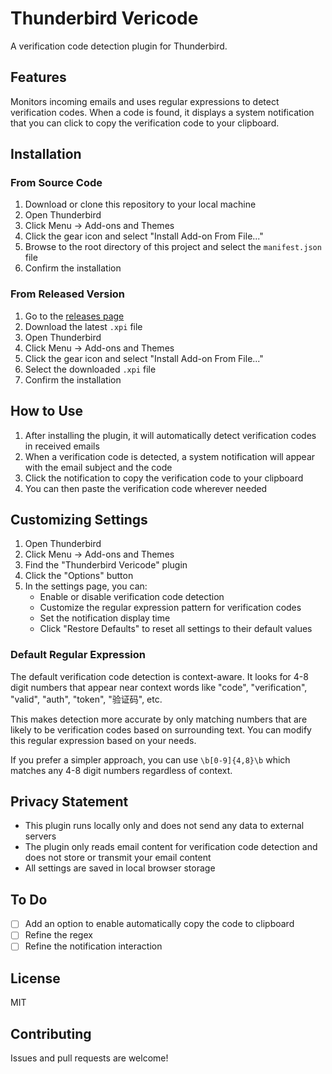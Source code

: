 # Thunderbird Vericode

A verification code detection plugin for Thunderbird.

## Features

Monitors incoming emails and uses regular expressions to detect verification codes. When a code is found, it displays a system notification that you can click to copy the verification code to your clipboard.

## Installation

### From Source Code

1. Download or clone this repository to your local machine
2. Open Thunderbird
3. Click Menu -> Add-ons and Themes
4. Click the gear icon and select "Install Add-on From File..."
5. Browse to the root directory of this project and select the `manifest.json` file
6. Confirm the installation

### From Released Version

1. Go to the [releases page](https://github.com/yourusername/thunderbird-vericode/releases)
2. Download the latest `.xpi` file
3. Open Thunderbird
4. Click Menu -> Add-ons and Themes
5. Click the gear icon and select "Install Add-on From File..."
6. Select the downloaded `.xpi` file
7. Confirm the installation

## How to Use

1. After installing the plugin, it will automatically detect verification codes in received emails
2. When a verification code is detected, a system notification will appear with the email subject and the code
3. Click the notification to copy the verification code to your clipboard
4. You can then paste the verification code wherever needed

## Customizing Settings

1. Open Thunderbird
2. Click Menu -> Add-ons and Themes
3. Find the "Thunderbird Vericode" plugin
4. Click the "Options" button
5. In the settings page, you can:
   - Enable or disable verification code detection
   - Customize the regular expression pattern for verification codes
   - Set the notification display time
   - Click "Restore Defaults" to reset all settings to their default values

### Default Regular Expression

The default verification code detection is context-aware. It looks for 4-8 digit numbers that appear near context words like "code", "verification", "valid", "auth", "token", "验证码", etc.

This makes detection more accurate by only matching numbers that are likely to be verification codes based on surrounding text. You can modify this regular expression based on your needs.

If you prefer a simpler approach, you can use `\b[0-9]{4,8}\b` which matches any 4-8 digit numbers regardless of context.

## Privacy Statement

- This plugin runs locally only and does not send any data to external servers
- The plugin only reads email content for verification code detection and does not store or transmit your email content
- All settings are saved in local browser storage

## To Do

- [ ] Add an option to enable automatically copy the code to clipboard
- [ ] Refine the regex
- [ ] Refine the notification interaction

## License

MIT

## Contributing

Issues and pull requests are welcome!
